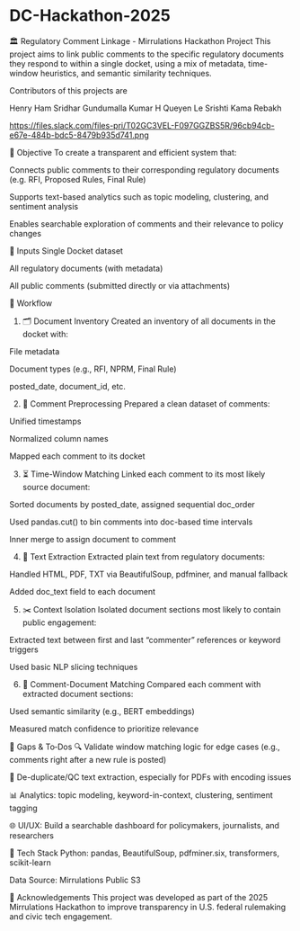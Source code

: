 # DC-Hackathon-2025
🏛️ Regulatory Comment Linkage - Mirrulations Hackathon Project
This project aims to link public comments to the specific regulatory documents they respond to within a single docket, using a mix of metadata, time-window heuristics, and semantic similarity techniques.

Contributors of this projects are

Henry Ham
Sridhar Gundumalla
Kumar H
Queyen Le
Srishti Kama
Rebakh 

https://files.slack.com/files-pri/T02GC3VEL-F097GGZBS5R/96cb94cb-e67e-484b-bdc5-8479b935d741.png

📌 Objective
To create a transparent and efficient system that:

Connects public comments to their corresponding regulatory documents (e.g. RFI, Proposed Rules, Final Rule)

Supports text-based analytics such as topic modeling, clustering, and sentiment analysis

Enables searchable exploration of comments and their relevance to policy changes

📂 Inputs
Single Docket dataset

All regulatory documents (with metadata)

All public comments (submitted directly or via attachments)

🔄 Workflow
1. 🗂️ Document Inventory
Created an inventory of all documents in the docket with:

File metadata

Document types (e.g., RFI, NPRM, Final Rule)

posted_date, document_id, etc.

2. 🧹 Comment Preprocessing
Prepared a clean dataset of comments:

Unified timestamps

Normalized column names

Mapped each comment to its docket

3. ⏳ Time-Window Matching
Linked each comment to its most likely source document:

Sorted documents by posted_date, assigned sequential doc_order

Used pandas.cut() to bin comments into doc-based time intervals

Inner merge to assign document to comment

4. 📄 Text Extraction
Extracted plain text from regulatory documents:

Handled HTML, PDF, TXT via BeautifulSoup, pdfminer, and manual fallback

Added doc_text field to each document

5. ✂️ Context Isolation
Isolated document sections most likely to contain public engagement:

Extracted text between first and last “commenter” references or keyword triggers

Used basic NLP slicing techniques

6. 🧠 Comment-Document Matching
Compared each comment with extracted document sections:

Used semantic similarity (e.g., BERT embeddings)

Measured match confidence to prioritize relevance

🚧 Gaps & To‑Dos
🔍 Validate window matching logic for edge cases (e.g., comments right after a new rule is posted)

🧽 De-duplicate/QC text extraction, especially for PDFs with encoding issues

📊 Analytics: topic modeling, keyword-in-context, clustering, sentiment tagging

🌐 UI/UX: Build a searchable dashboard for policymakers, journalists, and researchers

🧰 Tech Stack
Python: pandas, BeautifulSoup, pdfminer.six, transformers, scikit-learn


Data Source: Mirrulations Public S3

🤝 Acknowledgements
This project was developed as part of the 2025 Mirrulations Hackathon to improve transparency in U.S. federal rulemaking and civic tech engagement.

